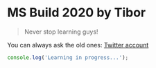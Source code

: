 # MS Build 2020 by Tibor

> Never stop learning guys!

You can always ask the old ones: [Twitter account](https://twitter.com/xerohun)

```js
console.log('Learning in progress...');
```
